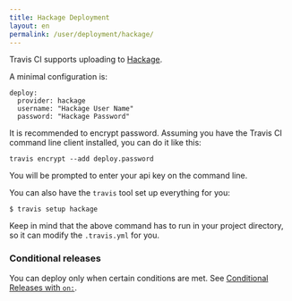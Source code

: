 ```yaml
---
title: Hackage Deployment
layout: en
permalink: /user/deployment/hackage/
---
```


Travis CI supports uploading to [Hackage](https://hackage.haskell.org/).

A minimal configuration is:

    deploy:
      provider: hackage
      username: "Hackage User Name"
      password: "Hackage Password"

It is recommended to encrypt password.
Assuming you have the Travis CI command line client installed, you can do it like this:

    travis encrypt --add deploy.password

You will be prompted to enter your api key on the command line.

You can also have the `travis` tool set up everything for you:

    $ travis setup hackage

Keep in mind that the above command has to run in your project directory, so it can modify the `.travis.yml` for you.

### Conditional releases

You can deploy only when certain conditions are met.
See [Conditional Releases with `on:`](/user/deployment#conditional-releases-with-on).

